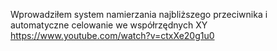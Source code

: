 ﻿Wprowadziłem system namierzania najbliższego przeciwnika i automatyczne celowanie we współrzędnych XY
https://www.youtube.com/watch?v=ctxXe20g1u0